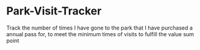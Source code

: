 # Park-Visit-Tracker
Track the number of times I have gone to the park that I have purchased a annual pass for, to meet the minimum times of visits to fulfill the value sum point
